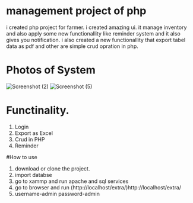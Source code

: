 # management project of php
i created php project for farmer.  i created amazing ui. it manage inventory and also apply some new functionallity like reminder system and it also gives you notification. i also created a new functionallity that export tabel data as pdf and other are simple crud opration in php.

# Photos of System
![Screenshot (2)](https://github.com/imdesai00/management_project/assets/115632510/4d319630-eb04-4ee6-a9d7-70bcb517ee17)
![Screenshot (5)](https://github.com/imdesai00/management_project/assets/115632510/904c69e0-d803-4bbb-a1b1-513e3c1bda57)

# Functinality.
1) Login
2) Export as Excel
3) Crud in PHP
4) Reminder

#How to use
1) download or clone the project.
2) import databse
3) go to xammp and run apache and sql services
4) go to browser and run (http://localhost/extra/)http://localhost/extra/
5) username-admin
   password-admin
